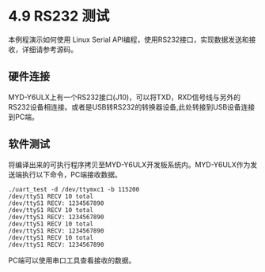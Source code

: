 # 4.9 RS232 测试

本例程演示如何使用 Linux Serial API编程，使用RS232接口，实现数据发送和接收，详细请参考源码。

## 硬件连接
MYD-Y6ULX上有一个RS232接口(J10)，可以将TXD，RXD信号线与另外的RS232设备相连接。或者是USB转RS232的转换器设备,此处转接到USB设备连接到PC端。

## 软件测试

将编译出来的可执行程序拷贝至MYD-Y6ULX开发板系统内。MYD-Y6ULX作为发送端执行以下命令，PC端接收数据。

```
./uart_test -d /dev/ttymxc1 -b 115200
/dev/ttyS1 RECV 10 total
/dev/ttyS1 RECV: 1234567890
/dev/ttyS1 RECV 10 total
/dev/ttyS1 RECV: 1234567890
/dev/ttyS1 RECV 10 total
/dev/ttyS1 RECV: 1234567890
/dev/ttyS1 RECV 10 total
/dev/ttyS1 RECV: 1234567890
```
PC端可以使用串口工具查看接收的数据。

